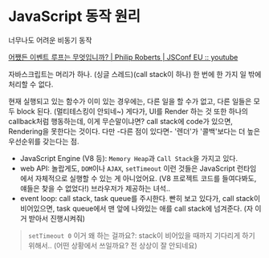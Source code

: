 # JavaScript 동작 원리

너무나도 어려운 비동기 동작

[어쨌든 이벤트 루프는 무엇입니까? | Philip Roberts | JSConf EU :: youtube](https://www.youtube.com/watch?v=8aGhZQkoFbQ)

자바스크립트는 머리가 하나. (싱글 스레드)(call stack이 하나) 한 번에 한 가지 일 밖에 처리할 수 없다.

현재 실행되고 있는 함수가 이미 있는 경우에는, 다른 일을 할 수가 없고, 다른 일들은 모두 block 된다. (멀티테스킹이 안되네~) 게다가, UI를 Render 하는 것 또한 하나의 callback처럼 행동하는데, 이게 무슨말이냐면? call stack에 code가 있으면, Rendering을 못한다는 것이다. 다만 -다른 점이 있다면- '렌더'가 '콜백'보다는 더 높은 우선순위를 갖는다는 점.

- JavaScript Engine (V8 등): `Memory Heap`과 `Call Stack`을 가지고 있다.
- web API: 놀랍게도, `DOM`이나 `AJAX`, `setTimeout` 이런 것들은 JavaScript 런타임에서 자체적으로 실행할 수 있는 게 아니었어요. (V8 프로젝트 코드를 들여다봐도, 얘들은 찾을 수 없었다!) 브라우저가 제공하는 녀석..
- event loop: call stack, task queue를 주시한다. 빤히 보고 있다가, call stack이 비어있으면, task queue에서 맨 앞에 나와있는 애를 call stack에 넘겨준다. (자 이거 받아서 진행시켜줘)

>`setTimeout 0` 이거 왜 하는 걸까요?: stack이 비어있을 때까지 기다리게 하기 위해서.. (어떤 상황에서 쓰일까요? 전 상상이 잘 안되네요)

